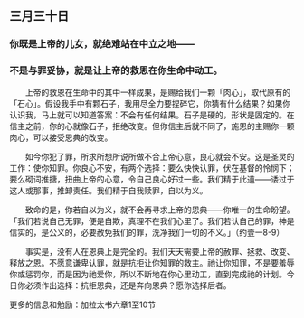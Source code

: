 ## 三月三十日

### 你既是上帝的儿女，就绝难站在中立之地——

### 不是与罪妥协，就是让上帝的救恩在你生命中动工。

&emsp;&emsp;上帝的救恩在生命中的其中一样成果，是赐给我们一颗「肉心」，取代原有的「石心」。假设我手中有颗石子，我用尽全力要捏碎它，你猜有什么结果？如果你认识我，马上就可以知道答案：不会有任何结果。石子是硬的，形状是固定的。在信主之前，你的心就像石子，拒绝改变。但你信主后就不同了，施恩的主赐你一颗肉心，可以接受恩典的改变。

&emsp;&emsp;如今你犯了罪，所求所想所说所做不合上帝心意，良心就会不安。这是圣灵的工作：使你知罪。你良心不安，有两个选择：要么快快认罪，伏在基督的怜悯下；要么砌词推搪，扭曲上帝的心意，令自己良心好过一些。我们精于此道——诿过于这人或那事，推卸责任。我们精于自我赎罪，自以为义。

&emsp;&emsp;致命的是，你若自以为义，就不会再寻求上帝的恩典——你唯一的生命盼望。「我们若说自己无罪，便是自欺，真理不在我们心里了。我们若认自己的罪，神是信实的，是公义的，必要赦免我们的罪，洗净我们一切的不义。」（约壹一8-9）

&emsp;&emsp;事实是，没有人在恩典上是完全的。我们天天需要上帝的赦罪、拯救、改变、释放之恩。不愿意谦卑认罪，就是抗拒让你知罪的救主。祂让你知罪，不是要羞辱你或惩罚你，而是因为祂爱你，所以不断地在你心里动工，直到完成祂的计划。今日你必须作出选择：抗拒恩典，还是奔向恩典？愿你选择后者。

更多的信息和勉励：加拉太书六章1至10节